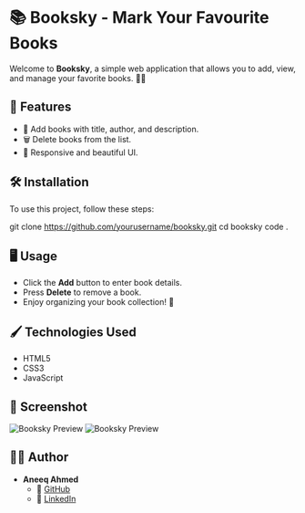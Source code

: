 # 📚 Booksky - Mark Your Favourite Books

Welcome to **Booksky**, a simple web application that allows you to add, view, and manage your favorite books. 📖✨

## 🚀 Features
- 📌 Add books with title, author, and description.
- 🗑️ Delete books from the list.
- 🎨 Responsive and beautiful UI.

## 🛠️ Installation
To use this project, follow these steps:


git clone https://github.com/yourusername/booksky.git
cd booksky
code .

## 🖥️ Usage
- Click the **Add** button to enter book details.
- Press **Delete** to remove a book.
- Enjoy organizing your book collection! 🎉

## 🖌️ Technologies Used
- HTML5  
- CSS3  
- JavaScript  

## 📸 Screenshot
![Booksky Preview](Screenshot-interface.png)
![Booksky Preview](Screenshot-popupbox.png)

## 👨‍💻 Author
- **Aneeq Ahmed**  
  - 🔗 [GitHub](https://github.com/Aneeq-vector)
  - 🔗 [LinkedIn](https://www.linkedin.com/in/ahmed-aneeq-b8b073325/)
